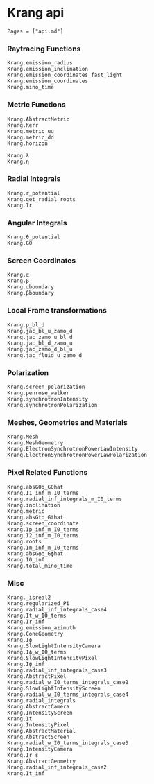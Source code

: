 # Krang api

```@index
Pages = ["api.md"]
```

### Raytracing Functions
```@docs
Krang.emission_radius
Krang.emission_inclination
Krang.emission_coordinates_fast_light
Krang.emission_coordinates
Krang.mino_time
```

### Metric Functions
```@docs
Krang.AbstractMetric
Krang.Kerr
Krang.metric_uu
Krang.metric_dd
Krang.horizon
```

```@docs
Krang.λ
Krang.η
```

### Radial Integrals
```@docs
Krang.r_potential
Krang.get_radial_roots
Krang.Ir
```

### Angular Integrals
```@docs
Krang.θ_potential
Krang.Gθ
```

### Screen Coordinates
```@docs
Krang.α
Krang.β
Krang.αboundary
Krang.βboundary
```

### Local Frame transformations
```@docs
Krang.p_bl_d
Krang.jac_bl_u_zamo_d
Krang.jac_zamo_u_bl_d
Krang.jac_bl_d_zamo_u
Krang.jac_zamo_d_bl_u
Krang.jac_fluid_u_zamo_d
```

### Polarization
```@docs
Krang.screen_polarization
Krang.penrose_walker
Krang.synchrotronIntensity
Krang.synchrotronPolarization
```

### Meshes, Geometries and Materials
```@docs
Krang.Mesh
Krang.MeshGeometry
Krang.ElectronSynchrotronPowerLawIntensity
Krang.ElectronSynchrotronPowerLawPolarization
```

### Pixel Related Functions
```@docs
Krang.absGθo_Gθhat
Krang.I1_inf_m_I0_terms
Krang.radial_inf_integrals_m_I0_terms
Krang.inclination
Krang.metric
Krang.absGto_Gthat
Krang.screen_coordinate
Krang.Ip_inf_m_I0_terms
Krang.I2_inf_m_I0_terms
Krang.roots
Krang.Im_inf_m_I0_terms
Krang.absGϕo_Gϕhat
Krang.I0_inf
Krang.total_mino_time
```

### Misc
```@docs
Krang._isreal2
Krang.regularized_Pi
Krang.radial_inf_integrals_case4 
Krang.It_w_I0_terms 
Krang.Ir_inf 
Krang.emission_azimuth 
Krang.ConeGeometry
Krang.Iϕ 
Krang.SlowLightIntensityCamera
Krang.Iϕ_w_I0_terms 
Krang.SlowLightIntensityPixel
Krang.Iϕ_inf 
Krang.radial_inf_integrals_case3 
Krang.AbstractPixel
Krang.radial_w_I0_terms_integrals_case2 
Krang.SlowLightIntensityScreen
Krang.radial_w_I0_terms_integrals_case4 
Krang.radial_integrals 
Krang.AbstractCamera
Krang.IntensityScreen
Krang.It 
Krang.IntensityPixel
Krang.AbstractMaterial
Krang.AbstractScreen
Krang.radial_w_I0_terms_integrals_case3 
Krang.IntensityCamera
Krang.Ir_s 
Krang.AbstractGeometry
Krang.radial_inf_integrals_case2 
Krang.It_inf 
```


